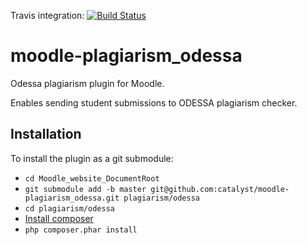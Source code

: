 Travis integration: [![Build Status](https://travis-ci.org/catalyst/moodle-plagiarism_odessa.svg?branch=master)](https://travis-ci.org/catalyst/moodle-plagiarism_odessa)

# moodle-plagiarism_odessa

Odessa plagiarism plugin for Moodle.
 
Enables sending student submissions to ODESSA plagiarism checker.

## Installation

To install the plugin as a git submodule:
* `cd Moodle_website_DocumentRoot` 
* `git submodule add -b master git@github.com:catalyst/moodle-plagiarism_odessa.git plagiarism/odessa`
* `cd plagiarism/odessa`
* [Install composer](https://getcomposer.org/download/)
* `php composer.phar install`
